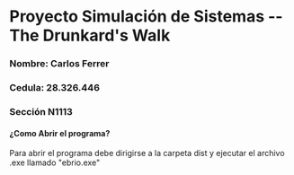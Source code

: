# Proyecto Simulación de Sistemas -- The Drunkard's Walk
### Nombre: Carlos Ferrer
### Cedula: 28.326.446
### Sección N1113


#### ¿Como Abrir el programa?

Para abrir el programa debe dirigirse a la carpeta dist y ejecutar el archivo .exe llamado "ebrio.exe"


